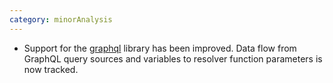 ```yaml
---
category: minorAnalysis
---
```

* Support for the [graphql](https://www.npmjs.com/package/graphql) library has been improved. Data flow from GraphQL query sources and variables to resolver function parameters is now tracked.
